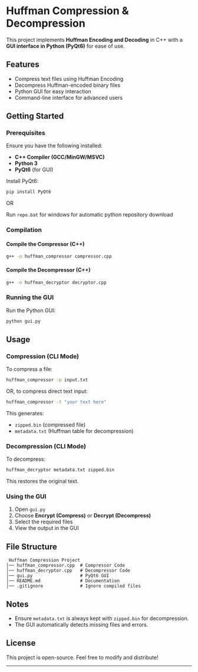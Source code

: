 # Huffman Compression & Decompression

This project implements **Huffman Encoding and Decoding** in C++ with a **GUI interface in Python (PyQt6)** for ease of use.

## Features
- Compress text files using Huffman Encoding
- Decompress Huffman-encoded binary files
- Python GUI for easy interaction
- Command-line interface for advanced users

## Getting Started

### Prerequisites
Ensure you have the following installed:
- **C++ Compiler (GCC/MinGW/MSVC)**
- **Python 3**
- **PyQt6** (for GUI)

Install PyQt6:
```sh
pip install PyQt6
```
OR

Run `repo.bat` for windows for automatic python repository download


### Compilation
#### **Compile the Compressor (C++)**
```sh
g++ -o huffman_compressor compressor.cpp
```
#### **Compile the Decompressor (C++)**
```sh
g++ -o huffman_decryptor decryptor.cpp
```

### Running the GUI
Run the Python GUI:
```sh
python gui.py
```

## Usage

### **Compression (CLI Mode)**
To compress a file:
```sh
huffman_compressor -p input.txt
```
OR, to compress direct text input:
```sh
huffman_compressor -t "your text here"
```
This generates:
- `zipped.bin` (compressed file)
- `metadata.txt` (Huffman table for decompression)

### **Decompression (CLI Mode)**
To decompress:
```sh
huffman_decryptor metadata.txt zipped.bin
```
This restores the original text.

### **Using the GUI**
1. Open `gui.py`
2. Choose **Encrypt (Compress)** or **Decrypt (Decompress)**
3. Select the required files
4. View the output in the GUI

## File Structure
```
 Huffman Compression Project
│── huffman_compressor.cpp  # Compressor Code
│── huffman_decryptor.cpp   # Decompressor Code
│── gui.py                  # PyQt6 GUI
│── README.md               # Documentation
│── .gitignore              # Ignore compiled files
```

## Notes
- Ensure `metadata.txt` is always kept with `zipped.bin` for decompression.
- The GUI automatically detects missing files and errors.

## License
This project is open-source. Feel free to modify and distribute!

---

